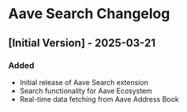 # Aave Search Changelog

## [Initial Version] - 2025-03-21

### Added
- Initial release of Aave Search extension
- Search functionality for Aave Ecosystem
- Real-time data fetching from Aave Address Book